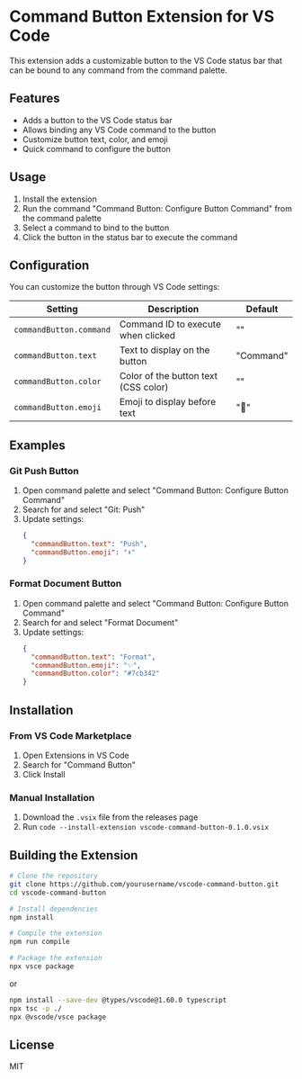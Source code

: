 # Command Button Extension for VS Code

This extension adds a customizable button to the VS Code status bar that can be bound to any command from the command palette.

## Features

- Adds a button to the VS Code status bar
- Allows binding any VS Code command to the button
- Customize button text, color, and emoji
- Quick command to configure the button

## Usage

1. Install the extension
2. Run the command "Command Button: Configure Button Command" from the command palette
3. Select a command to bind to the button
4. Click the button in the status bar to execute the command

## Configuration

You can customize the button through VS Code settings:

| Setting | Description | Default |
|---------|-------------|---------|
| `commandButton.command` | Command ID to execute when clicked | "" |
| `commandButton.text` | Text to display on the button | "Command" |
| `commandButton.color` | Color of the button text (CSS color) | "" |
| `commandButton.emoji` | Emoji to display before text | "📎" |

## Examples

### Git Push Button

1. Open command palette and select "Command Button: Configure Button Command"
2. Search for and select "Git: Push"
3. Update settings:
   ```json
   {
     "commandButton.text": "Push",
     "commandButton.emoji": "⬆️"
   }
   ```

### Format Document Button

1. Open command palette and select "Command Button: Configure Button Command"
2. Search for and select "Format Document"
3. Update settings:
   ```json
   {
     "commandButton.text": "Format",
     "commandButton.emoji": "✨",
     "commandButton.color": "#7cb342"
   }
   ```

## Installation

### From VS Code Marketplace

1. Open Extensions in VS Code
2. Search for "Command Button"
3. Click Install

### Manual Installation

1. Download the `.vsix` file from the releases page
2. Run `code --install-extension vscode-command-button-0.1.0.vsix`

## Building the Extension

```bash
# Clone the repository
git clone https://github.com/yourusername/vscode-command-button.git
cd vscode-command-button

# Install dependencies
npm install

# Compile the extension
npm run compile

# Package the extension
npx vsce package
```

or

```bash
npm install --save-dev @types/vscode@1.60.0 typescript
npx tsc -p ./
npx @vscode/vsce package
```

## License

MIT


